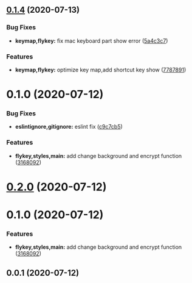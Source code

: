 ## [0.1.4](https://github.com/huskyAreYouScared/fly-key/compare/v0.1.0...v0.1.5) (2020-07-13)


### Bug Fixes

* **keymap,flykey:** fix mac keyboard part show error ([5a4c3c7](https://github.com/huskyAreYouScared/fly-key/commit/5a4c3c7dc0baacccb2f3704c7bedc97387adcde0))


### Features

* **keymap,flykey:** optimize key map,add shortcut key show ([7787891](https://github.com/huskyAreYouScared/fly-key/commit/7787891c29284a174efeb0086ac54efda4d2421b))



# 0.1.0 (2020-07-12)


### Bug Fixes

* **eslintignore,gitignore:** eslint fix ([c9c7cb5](https://github.com/huskyAreYouScared/fly-key/commit/c9c7cb53bde13989259876983ba73a43e271873d))


### Features

* **flykey,styles,main:** add change background and encrypt function ([3168092](https://github.com/huskyAreYouScared/fly-key/commit/3168092bb3bb55f4b4f6fdc1df761dfc40d00525))



# [0.2.0](https://github.com/huskyAreYouScared/fly-key/compare/v0.1.0...v0.2.0) (2020-07-12)



# 0.1.0 (2020-07-12)


### Features

* **flykey,styles,main:** add change background and encrypt function ([3168092](https://github.com/huskyAreYouScared/fly-key/commit/3168092bb3bb55f4b4f6fdc1df761dfc40d00525))



## 0.0.1 (2020-07-12)



